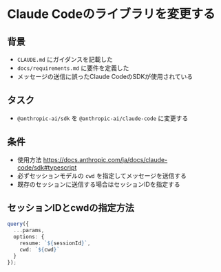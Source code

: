 # Claude Codeのライブラリを変更する

## 背景

- `CLAUDE.md` にガイダンスを記載した
- `docs/requirements.md` に要件を定義した
- メッセージの送信に誤ったClaude CodeのSDKが使用されている

## タスク

- `@anthropic-ai/sdk` を `@anthropic-ai/claude-code` に変更する

## 条件

- 使用方法 <https://docs.anthropic.com/ja/docs/claude-code/sdk#typescript>
- 必ずセッションモデルの `cwd` を指定してメッセージを送信する
- 既存のセッションに送信する場合はセッションIDを指定する

## セッションIDとcwdの指定方法

```ts
query({
  ...params,
  options: {
    resume: `${sessionId}`,
    cwd: `${cwd}`
  }
});
```
